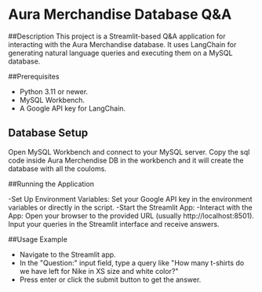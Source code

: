 # Aura Merchandise Database Q&A

##Description
This project is a Streamlit-based Q&A application for interacting with the Aura Merchandise database. It uses LangChain for generating natural language queries and executing them on a MySQL database.

##Prerequisites
- Python 3.11 or newer.
- MySQL Workbench.
- A Google API key for LangChain.

## Database Setup
Open MySQL Workbench and connect to your MySQL server.
Copy the sql code inside Aura Merchendise DB in the workbench and it will create the database with all the couloms.

##Running the Application

-Set Up Environment Variables: Set your Google API key in the environment variables or directly in the script.
-Start the Streamlit App:
-Interact with the App: Open your browser to the provided URL (usually http://localhost:8501). Input your queries in the Streamlit interface and receive answers.

##Usage Example
- Navigate to the Streamlit app.
- In the "Question:" input field, type a query like "How many t-shirts do we have left for Nike in XS size and white color?"
- Press enter or click the submit button to get the answer.

